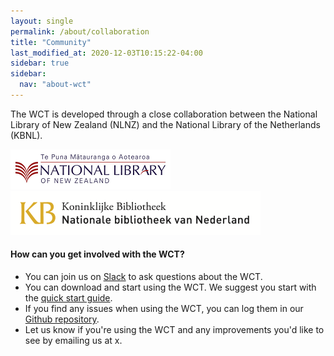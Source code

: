 ```yaml
---
layout: single
permalink: /about/collaboration
title: "Community"
last_modified_at: 2020-12-03T10:15:22-04:00
sidebar: true
sidebar:
  nav: "about-wct"
---
```


The WCT is developed through a close collaboration between the National Library of New Zealand (NLNZ) and the National Library of the Netherlands (KBNL).

![National Library of New Zealand](/assets/images/NLNZ-logo.png)
![National Library of the Netherlands](/assets/images/KBlogo1.png)

#### How can you get involved with the WCT?

- You can join us on [Slack](https://webcurator.slack.com/signup) to ask questions about the WCT.
- You can download and start using the WCT.  We suggest you start with the [quick start guide](https://webcuratortool.readthedocs.io/en/latest/guides/quick-start-guide.html).
- If you find any issues when using the WCT, you can log them in our [Github repository](https://github.com/WebCuratorTool/webcurator-webapp/issues).
- Let us know if you're using the WCT and any improvements you'd like to see by emailing us at x.
